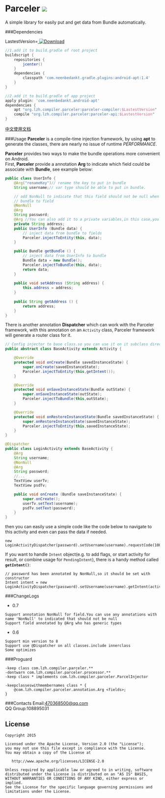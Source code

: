 # Parceler    <a href="http://www.methodscount.com/?lib=org.lzh.compiler.parceler%3Aparceler-api%3A0.6"><img src="https://img.shields.io/badge/Methods count-core: 44 | deps: 1-e91e63.svg"/></a>


A simple library for easily put and get data from Bundle automatically.

###Dependencies

LastestVersion=[ ![Download](https://api.bintray.com/packages/yjfnypeu/maven/Parceler/images/download.svg) ](https://bintray.com/yjfnypeu/maven/Parceler/_latestVersion)

```Groovy
//1.add it to build.gradle of root project
buildscript {
    repositories {
        jcenter()
    }
    dependencies {
        classpath 'com.neenbedankt.gradle.plugins:android-apt:1.4'
    }
}

//2.add it to build.gradle of app project
apply plugin: 'com.neenbedankt.android-apt'
dependencies {
    apt "org.lzh.compiler.parceler:parceler-compiler:$LastestVersion"
    compile "org.lzh.compiler.parceler:parceler-api:$LastestVersion"
}
```

[中文使用文档](./USAGE-CH.md)

###Usage
**Parceler** is a compile-time injection framework, by using **apt** to generate the classes,
there are nearly no issue of runtime <i>PERFORMANCE</i>.

**Parceler** provides two ways to make the bundle operations more convenient on Android.<br>
First, <b>Parceler</b> provide a annotation <b>Arg</b> to indicate which field could be associate with <b>Bundle</b>, see example below:

```Java
public class UserInfo {
    @Arg("renameKey")// rename the key to put in bundle
    String username;// var type should be able to put in bundle.

    // add NonNull to indicate that this field should not be null when you injects from
    // bundle to field
    @NonNull
    @Arg
    String password;
    @Arg //You can also add it to a private variables,in this case,you must provide a pair of get/set methods instead
    private String address;
    public UserInfo (Bundle data) {
        // inject data from bundle to fields
        Parceler.injectToEntity(this, data);
    }

    public Bundle getBundle () {
        // inject data from UserInfo to bundle
        Bundle data = new Bundle();
        Parceler.injectToBundle(this, data);
        return data;
    }
    
    public void setAddress (String address) {
        this.address = address;
    }
    
    public String getAddress () {
        return address;
    }
}
```

There is another annotation **Dispatcher** which can work with the Parceler framework, with this
annotation on an `Activity` class, Parceler framework will generate a router class for it.
```Java
// Config injector to base class.so you can use it on it subclass directly
public abstract class BaseActivity extends Activity {

    @Override
    protected void onCreate(Bundle savedInstanceState) {
        super.onCreate(savedInstanceState);
        Parceler.injectToEntity(this,getIntent());
    }

    @Override
    protected void onSaveInstanceState(Bundle outState) {
        super.onSaveInstanceState(outState);
        Parceler.injectToBundle(this,outState);
    }

    @Override
    protected void onRestoreInstanceState(Bundle savedInstanceState) {
        super.onRestoreInstanceState(savedInstanceState);
        Parceler.injectToEntity(this,savedInstanceState);
    }
}
```
```Java
@Dispatcher
public class LoginActivity extends BaseActivity {
    @Arg
    String username;
    @NonNull
    @Arg
    String password;
    //...
    TextView userTv;
    TextView psdTv;

    public void onCreate (Bundle saveInstanceState) {
        super.onCreate();
        userTv.setText(username);
        psdTv.setText(password);
    }
}
```
then you can easily use a simple code like the code below to navigate to this activity and even can pass the data if needed.

```
new LoginActivityDispatcher(password).setUsername(username).requestCode(100).start(activity);
```

If you want to handle `Intent` object(e.g. to add flags, or start activity for result, or combine
 usage for `PendingIntent`), there is a handy method called **`getIntent()`**:
```
// password has been annotated by NonNull,so it should be set with constructor
Intent intent = new LoginActivityDispatcher(password).setUsername(username).getIntent(activity);
```

###ChangeLogs

 - 0.7
 ```
 Support annotation NonNull for field.You can use any annotations with name 'NonNull' to indicated that should not be null
 Support field annotated by @Arg who has generic types
 ```

 - 0.6

 ```
 Support min version to 8
 Support use @Dispatcher on all classes.include innerclass
 Some optimizes
 ```

###Proguard
```Proguard
-keep class com.lzh.compiler.parceler.**
-dontwarn com.lzh.compiler.parceler.processor.**
-keep class * implements com.lzh.compiler.parceler.ParcelInjector

-keepclasseswithmembernames class * {
    @com.lzh.compiler.parceler.annotation.Arg <fields>;
}
```

###Contacts
Email:470368500@qq.com<br>
QQ Group:108895031


## License
```
Copyright 2015 

Licensed under the Apache License, Version 2.0 (the "License");
you may not use this file except in compliance with the License.
You may obtain a copy of the License at

   http://www.apache.org/licenses/LICENSE-2.0

Unless required by applicable law or agreed to in writing, software
distributed under the License is distributed on an "AS IS" BASIS,
WITHOUT WARRANTIES OR CONDITIONS OF ANY KIND, either express or implied.
See the License for the specific language governing permissions and
limitations under the License.
```



